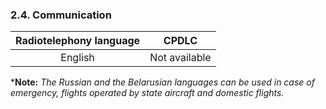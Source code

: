 ### 	2.4. Communication

| Radiotelephony language |     CPDLC     |
| :---------------------: | :-----------: |
|         English         | Not available |

***Note:** *The Russian and the Belarusian languages can be used in case of emergency, flights operated by state aircraft and domestic flights.*

